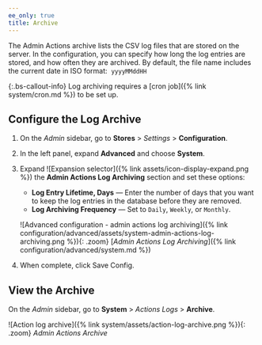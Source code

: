 ```yaml
---
ee_only: true
title: Archive
---
```


The Admin Actions archive lists the CSV log files that are stored on the server. In the configuration, you can specify how long the log entries are stored, and how often they are archived. By default, the file name includes the current date in ISO format:  `yyyyMMddHH`

{:.bs-callout-info}
Log archiving requires a [cron job]({% link system/cron.md %}) to be set up.

## Configure the Log Archive

1. On the _Admin_ sidebar, go to **Stores** > _Settings_ > **Configuration**.

1. In the left panel, expand **Advanced** and choose **System**.

1. Expand ![Expansion selector]({% link assets/icon-display-expand.png %}) the **Admin Actions Log Archiving** section and set these options:

    - **Log Entry Lifetime, Days** — Enter the number of days that you want to keep the log entries in the database before they are removed.
    - **Log Archiving Frequency** — Set to `Daily`, `Weekly`, or `Monthly`.

    ![Advanced configuration - admin actions log archiving]({% link configuration/advanced/assets/system-admin-actions-log-archiving.png %}){: .zoom}
    [_Admin Actions Log Archiving_]({% link configuration/advanced/system.md %})

1. When complete, click <span class="btn">Save Config</span>.

## View the Archive

On the _Admin_ sidebar, go to **System** > _Actions Logs_ > **Archive**.

![Action log archive]({% link system/assets/action-log-archive.png %}){: .zoom}
_Admin Actions Archive_
